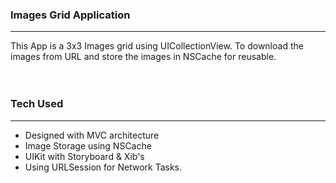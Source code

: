 <h3>Images Grid Application</h3>
<hr>

This App is a 3x3 Images grid using UICollectionView. To download the images from URL and store the images in NSCache for reusable.
<br/><br/><br/>
<h3>Tech Used</h3>
<hr>
<ul>
  <li>Designed with MVC architecture</li>
  <li>Image Storage using NSCache</li>
  <li>UIKit with Storyboard & Xib's</li>
  <li>Using URLSession for Network Tasks.</li>
</ul>
<br/><br/>
